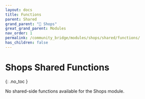 ```yaml
---
layout: docs
title: Functions
parent: Shared
grand_parent: "🛒 Shops"
great_grand_parent: Modules
nav_order: 1
permalink: /community_bridge/modules/shops/shared/functions/
has_children: false
---
```


# Shops Shared Functions
{: .no_toc }

No shared-side functions available for the Shops module.
